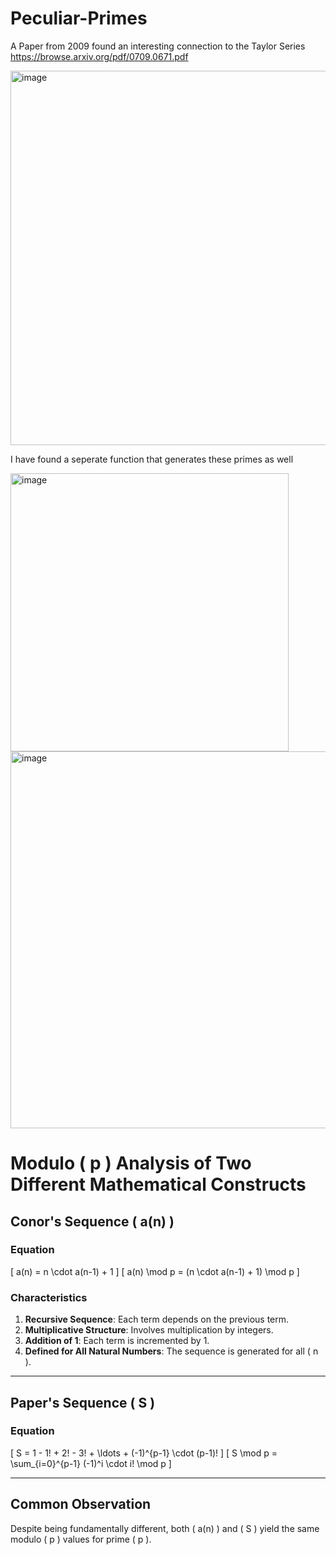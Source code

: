 # Peculiar-Primes

A Paper from 2009 found an interesting connection to the Taylor Series https://browse.arxiv.org/pdf/0709.0671.pdf



<img width="599" alt="image" src="https://github.com/jconorgrogan/Peculiar-Primes/assets/130090573/4c69a713-d087-4a16-a11c-775197d23f5b">

I have found a seperate function that generates these primes as well

<img width="445" alt="image" src="https://github.com/jconorgrogan/Peculiar-Primes/assets/130090573/588456b0-3bed-44d6-bd9a-64a9c062a708">

<img width="603" alt="image" src="https://github.com/jconorgrogan/Peculiar-Primes/assets/130090573/f0781052-ff2e-4c24-94c6-0669f1fd84dc">

# Modulo \( p \) Analysis of Two Different Mathematical Constructs

## Conor's Sequence \( a(n) \)

### Equation
\[ a(n) = n \cdot a(n-1) + 1 \]
\[ a(n) \mod p = (n \cdot a(n-1) + 1) \mod p \]

### Characteristics
1. **Recursive Sequence**: Each term depends on the previous term.
2. **Multiplicative Structure**: Involves multiplication by integers.
3. **Addition of 1**: Each term is incremented by 1.
4. **Defined for All Natural Numbers**: The sequence is generated for all \( n \).

---

## Paper's Sequence \( S \)

### Equation
\[ S = 1 - 1! + 2! - 3! + \ldots + (-1)^{p-1} \cdot (p-1)! \]
\[ S \mod p = \sum_{i=0}^{p-1} (-1)^i \cdot i! \mod p \]

---

## Common Observation

Despite being fundamentally different, both \( a(n) \) and \( S \) yield the same modulo \( p \) values for prime \( p \).
